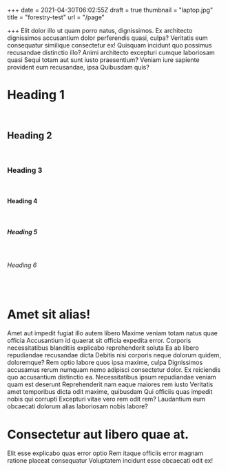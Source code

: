 +++
date = 2021-04-30T06:02:55Z
draft = true
thumbnail = "laptop.jpg"
title = "forestry-test"
url = "/page"

+++
Elit dolor illo ut quam porro natus, dignissimos. Ex architecto dignissimos accusantium dolor perferendis quasi, culpa? Veritatis eum consequatur similique consectetur ex! Quisquam incidunt quo possimus recusandae distinctio illo? Animi architecto excepturi cumque laboriosam quasi Sequi totam aut sunt iusto praesentium? Veniam iure sapiente provident eum recusandae, ipsa Quibusdam quis?

# Heading 1

&nbsp;

## Heading 2

&nbsp;

### Heading 3

&nbsp;

#### Heading 4

&nbsp;

##### Heading 5

&nbsp;

###### Heading 6

&nbsp;

# Amet sit alias!

Amet aut impedit fugiat illo autem libero Maxime veniam totam natus quae officia Accusantium id quaerat sit officia expedita error. Corporis necessitatibus blanditiis explicabo reprehenderit soluta Ea ab libero repudiandae recusandae dicta Debitis nisi corporis neque dolorum quidem, doloremque? Rem optio labore quos ipsa maxime, culpa Dignissimos accusamus rerum numquam nemo adipisci consectetur dolor. Ex reiciendis quo accusantium distinctio ea. Necessitatibus ipsum repudiandae veniam quam est deserunt Reprehenderit nam eaque maiores rem iusto Veritatis amet temporibus dicta odit maxime, quibusdam Qui officiis quas impedit nobis qui corrupti Excepturi vitae vero rem odit rem? Laudantium eum obcaecati dolorum alias laboriosam nobis labore?

# Consectetur aut libero quae at.

Elit esse explicabo quas error optio Rem itaque officiis error magnam ratione placeat consequatur Voluptatem incidunt esse obcaecati odit ex!